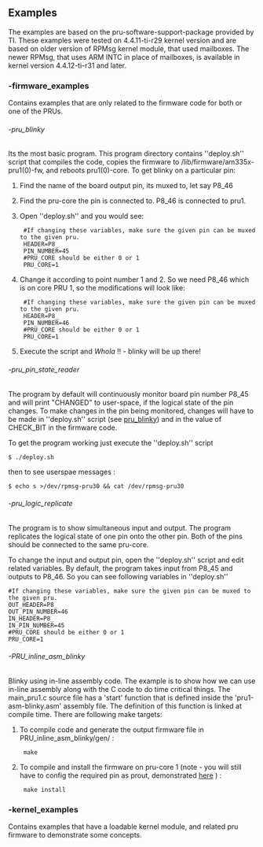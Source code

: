     
## **Examples** 
The examples are based on the pru-software-support-package provided by TI. These examples were tested on 4.4.11-ti-r29 kernel version and are based on older version of RPMsg kernel module, that used mailboxes. The newer RPMsg, that uses ARM INTC in place of mailboxes, is available in kernel version 4.4.12-ti-r31 and later.

### -firmware_examples
Contains examples that are only related to the firmware code for both or one of the PRUs.
###### -pru_blinky
Its the most basic program. This program directory contains ''deploy.sh'' script that compiles the code, copies the firmware to /lib/firmware/am335x-pru1(0)-fw, and reboots pru1(0)-core. To get blinky on a particular pin:
1. Find the name of the board output pin, its muxed to, let say P8_46
2. Find the pru-core the pin is connected to. P8_46 is connected to pru1.
3. Open ''deploy.sh'' and you would see:
            
        #If changing these variables, make sure the given pin can be muxed to the given pru.
        HEADER=P8_
        PIN_NUMBER=45
        #PRU_CORE should be either 0 or 1
        PRU_CORE=1
4. Change it according to point number 1 and 2. So we need P8_46 which is on core PRU 1, so the modifications will look like:
            
        #If changing these variables, make sure the given pin can be muxed to the given pru.
        HEADER=P8_
        PIN_NUMBER=46
        #PRU_CORE should be either 0 or 1
        PRU_CORE=1
5. Execute the script and *Whola* !! - blinky will be up there!

###### -pru_pin_state_reader
The program by default will continuously monitor board pin number P8_45 and will print "CHANGED" to user-space, if the logical state of the pin changes.
To make changes in the pin being monitored, changes will have to be made in ''deploy.sh'' script (see [pru_blinky](#-pru_blinky)) and in the value of CHECK_BIT in the firmware code.

To get the program working just execute the ''deploy.sh'' script
        
    $ ./deploy.sh
then to see userspae messages :

    $ echo s >/dev/rpmsg-pru30 && cat /dev/rpmsg-pru30 
###### -pru_logic_replicate

The program is to show simultaneous input and output. The program replicates the logical state of one pin onto the other pin. Both of the pins should be connected to the same pru-core. 

To change the input and output pin, open the ''deploy.sh'' script and edit related variables. By default, the program takes input from P8_45 and outputs to P8_46. So you can see following variables in ''deploy.sh''

    #If changing these variables, make sure the given pin can be muxed to the given pru.  
    OUT_HEADER=P8_
    OUT_PIN_NUMBER=46
    IN_HEADER=P8_
    IN_PIN_NUMBER=45
    #PRU_CORE should be either 0 or 1
    PRU_CORE=1



###### -PRU_inline_asm_blinky 
Blinky using in-line assembly code. The example is to show how we can use in-line assembly along with the C code to do time critical things.
The main_pru1.c source file has a 'start' function that is defined inside the 'pru1-asm-blinky.asm' assembly file. The definition of this function is linked at compile time.
There are following make targets:
1. To compile code and generate the output firmware file in PRU_inline_asm_blinky/gen/ :

        make 
2. To compile and install the firmware on pru-core 1 (note - you will still have to config the required pin as prout, demonstrated [here](https://zeekhuge.github.io/post/a_handfull_of_commands_and_scripts_to_get_started_with_beagleboneblack/#starters:01d25bfd2399ec47b9c04f156786eab8) ) : 

        make install


### -kernel_examples
Contains examples that have a loadable kernel module, and related pru firmware to demonstrate some concepts.
